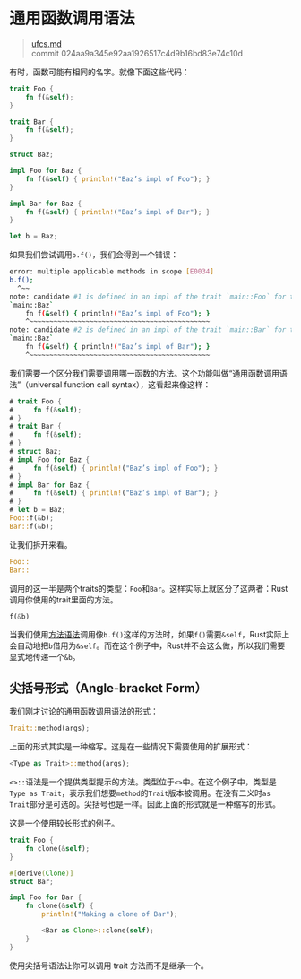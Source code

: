 # 通用函数调用语法

> [ufcs.md](https://github.com/rust-lang/rust/blob/master/src/doc/book/ufcs.md)
> <br>
> commit 024aa9a345e92aa1926517c4d9b16bd83e74c10d

有时，函数可能有相同的名字。就像下面这些代码：

```rust
trait Foo {
    fn f(&self);
}

trait Bar {
    fn f(&self);
}

struct Baz;

impl Foo for Baz {
    fn f(&self) { println!("Baz’s impl of Foo"); }
}

impl Bar for Baz {
    fn f(&self) { println!("Baz’s impl of Bar"); }
}

let b = Baz;
```

如果我们尝试调用`b.f()`，我们会得到一个错误：

```bash
error: multiple applicable methods in scope [E0034]
b.f();
  ^~~
note: candidate #1 is defined in an impl of the trait `main::Foo` for the type
`main::Baz`
    fn f(&self) { println!("Baz’s impl of Foo"); }
    ^~~~~~~~~~~~~~~~~~~~~~~~~~~~~~~~~~~~~~~~~~~~~~
note: candidate #2 is defined in an impl of the trait `main::Bar` for the type
`main::Baz`
    fn f(&self) { println!("Baz’s impl of Bar"); }
    ^~~~~~~~~~~~~~~~~~~~~~~~~~~~~~~~~~~~~~~~~~~~~~
```

我们需要一个区分我们需要调用哪一函数的方法。这个功能叫做“通用函数调用语法”（universal function call syntax），这看起来像这样：

```rust
# trait Foo {
#     fn f(&self);
# }
# trait Bar {
#     fn f(&self);
# }
# struct Baz;
# impl Foo for Baz {
#     fn f(&self) { println!("Baz’s impl of Foo"); }
# }
# impl Bar for Baz {
#     fn f(&self) { println!("Baz’s impl of Bar"); }
# }
# let b = Baz;
Foo::f(&b);
Bar::f(&b);
```

让我们拆开来看。

```rust
Foo::
Bar::
```

调用的这一半是两个traits的类型：`Foo`和`Bar`。这样实际上就区分了这两者：Rust调用你使用的trait里面的方法。

```rust
f(&b)
```

当我们使用[方法语法](http://doc.rust-lang.org/nightly/book/method-syntax.html)调用像`b.f()`这样的方法时，如果`f()`需要`&self`，Rust实际上会自动地把`b`借用为`&self`。而在这个例子中，Rust并不会这么做，所以我们需要显式地传递一个`&b`。

## 尖括号形式（Angle-bracket Form）
我们刚才讨论的通用函数调用语法的形式：

```rust
Trait::method(args);
```

上面的形式其实是一种缩写。这是在一些情况下需要使用的扩展形式：

```rust
<Type as Trait>::method(args);
```

`<>::`语法是一个提供类型提示的方法。类型位于`<>`中。在这个例子中，类型是`Type as Trait`，表示我们想要`method`的`Trait`版本被调用。在没有二义时`as Trait`部分是可选的。尖括号也是一样。因此上面的形式就是一种缩写的形式。

这是一个使用较长形式的例子。

```rust
trait Foo {
    fn clone(&self);
}

#[derive(Clone)]
struct Bar;

impl Foo for Bar {
    fn clone(&self) {
        println!("Making a clone of Bar");

        <Bar as Clone>::clone(self);
    }
}
```

使用尖括号语法让你可以调用 trait 方法而不是继承一个。
